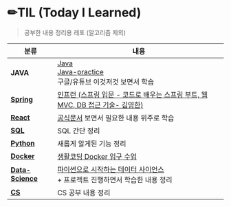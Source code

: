 # ✏TIL (Today I Learned)

> 공부한 내용 정리용 레포 (알고리즘 제외)

| 분류                               | 내용                                                         |
| ---------------------------------- | ------------------------------------------------------------ |
| **JAVA**                           | [Java](./Java)<br />[Java-practice](./Java-practice)<br />구글/유튜브 이것저것 보면서 학습 |
| **[Spring](./Spring)**             | [인프런 (스프링 입문 - 코드로 배우는 스프링 부트, 웹 MVC, DB 접근 기술- 김영한)](https://www.inflearn.com/course/%EC%8A%A4%ED%94%84%EB%A7%81-%EC%9E%85%EB%AC%B8-%EC%8A%A4%ED%94%84%EB%A7%81%EB%B6%80%ED%8A%B8) |
| **[React](./React)**               | [공식문서](https://ko.reactjs.org/) 보면서 필요한 내용 위주로 학습 |
| **[SQL](./SQL)**                   | SQL 간단 정리                                                |
| **[Python](./Python)**             | 새롭게 알게된 기능 정리                                      |
| **[Docker](./Docker)**             | [생활코딩 Docker 입구 수업](https://www.youtube.com/watch?v=Ps8HDIAyPD0&list=PLuHgQVnccGMDeMJsGq2O-55Ymtx0IdKWf) |
| **[Data-Science](./Data-Science)** | [파이썬으로 시작하는 데이터 사이언스](https://www.boostcourse.org/ds112/joinLectures/28137)<br />+ 프로젝트 진행하면서 학습한 내용 정리 |
| **[CS](./Computer-Science)**       | CS 공부 내용 정리                                            |

